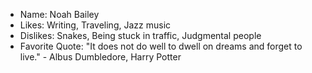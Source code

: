 - Name: Noah Bailey
- Likes: Writing, Traveling, Jazz music
- Dislikes: Snakes, Being stuck in traffic, Judgmental people
- Favorite Quote: "It does not do well to dwell on dreams and forget to live." - Albus Dumbledore, Harry Potter
